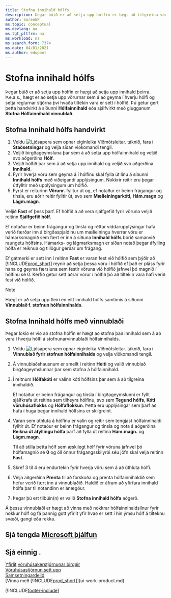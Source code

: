```yaml
---
title: Stofna innihald hólfs
description: Þegar búið er að setja upp hólfin er hægt að tilgreina vörurnar sem á að geyma í þeim og setja upp reglur sem stýra því hversu oft er fyllt á hólfin.
author: SorenGP
ms.topic: conceptual
ms.devlang: na
ms.tgt_pltfrm: na
ms.workload: na
ms.search.form: 7374
ms.date: 04/01/2021
ms.author: edupont
---
```

# Stofna innihald hólfs

Þegar búið er að setja upp hólfin er hægt að setja upp innihald þeirra. Þ.e.a.s., hægt er að setja upp vörurnar sem á að geyma í hverju hólfi og setja reglurnar stjórna því hvaða tiltekin vara er sett í hólfið. Þú getur gert þetta handvirkt á síðunni **Hólfainnihald** eða sjálfvirkt með glugganum **Stofna Hólfainnihald vinnublað**.

## Stofna Innihald hólfs handvirkt

1. Veldu ![Ljósapera sem opnar eiginleika Viðmótsleitar.](media/ui-search/search_small.png "Segðu mér hvað þú vilt gera") táknið, fara í **Staðsetningar** og velja síðan viðkomandi tengil.  
2. Veljið birgðageymsluna þar sem á að setja upp hólfainnihald og veljið svo aðgerðina **Hólf**.  
3. Veljið hólfið þar sem á að setja upp innihald og veljið svo aðgerðina **Innihald**.  
4. Fyrir hverja vöru sem geyma á í hólfinu skal fylla út línu á síðunni **Innihald hólfs** með viðeigandi upplýsingum. Nokkrir reitir eru þegar útfylltir með upplýsingum um hólfið.  
5. Fyrst er reiturinn **Vörunr.** fylltur út og, ef notaður er beinn frágangur og tínsla, eru aðrir reitir fylltir út, svo sem **Mælieiningarkóti**, **Hám.magn** og **Lágm.magn**.  

Veljið **Fast** ef þess þarf. Ef hólfið á að vera sjálfgefið fyrir vöruna veljið reitinn **Sjálfgefið hólf**.  

Ef notaður er beinn frágangur og tínsla og réttar víddarupplýsingar hafa verið færðar inn á birgðaspjaldinu um mælieiningu hverrar vöru er hámarksmagnið sem fært er inn á síðuna **Innihald hólfs** borið samanvið raungetu hólfsins. Hámarks- og lágmarksmagn er síðan notað þegar áfylling hólfa er reiknuð og tillögur gerðar um frágang.  

Ef gátmerki er sett inn í reitinn **Fast** er varan fest við hólfið sem þýðir að  [!INCLUDE[prod_short](includes/prod_short.md)] reynir að setja þessa vöru í hólfið ef það er pláss fyrir hana og geyma færsluna sem festir vöruna við hólfið jafnvel þó magnið í hólfinu sé 0. Kerfið getur sett aðrar vörur í hólfið þó að tiltekin vara hafi verið fest við hólfið.  

> [!NOTE]  
> Hægt er að setja upp fleiri en eitt innihald hólfs samtímis á síðunni **Vinnublað f. stofnun hólfainnihalds**.  

## Stofna Innihald hólfs með vinnublaði

Þegar lokið er við að stofna hólfin er hægt að stofna það innihald sem á að vera í hverju hólfi á stofnunarvinnublaði hólfainnihalds.

1. Veldu ![Ljósapera sem opnar eiginleika Viðmótsleitar.](media/ui-search/search_small.png "Segðu mér hvað þú vilt gera") táknið, fara í **Vinnublað fyrir stofnun hólfainnihalds** og velja viðkomandi tengil.  
2. Á vinnublaðshausnum er smellt í reitinn **Heiti** og valið vinnublað birgðageymslunnar þar sem stofna á hólfainnihald.  
3. Í reitnum **Hólfakóti** er valinn kóti hólfsins þar sem á að tilgreina innihaldið.  

    Ef notaður er beinn frágangur og tínsla í birgðageymslunni er fyllt sjálfkrafa út reitina sem tilheyra hólfinu, svo sem **Tegund hólfs**, **Kóti vöruhúsaflokks** og **Hólfaflokkun**. Þetta eru upplýsingar sem þarf að hafa í huga þegar innihald hólfsins er skilgreint.  
4. Varan sem úthluta á hólfinu er valin og reitir sem tengjast hólfainnihaldi fylltir út. Ef notaður er beinn frágangur og tínsla og nota á aðgerðina **Reikna út áfyllingu hólfa** þarf að fylla út reitina **Hám.magn.** og **Lágm.magn**.  

    Til að stilla þetta hólf sem æskilegt hólf fyrir vöruna jafnvel þó hólfamagnið sé **0** og öll önnur frágangsskilyrði séu jöfn skal velja reitinn **Fast**.  
5. Skref 3 til 4 eru endurtekin fyrir hverja vöru sem á að úthluta hólfi.  
6. Velja aðgerðina **Prenta** til að forskoða og prenta hólfainnihaldið sem hefur verið fært inn á vinnublaðið. Haldið er áfram að yfirfara innihald hólfa þar til notandinn er ánægður.  
7. Þegar þú ert tilbúin(n) er valið **Stofna innihald hólfa** aðgerð.  

Á þessu vinnublaði er hægt að vinna með nokkrar hólfainnihaldslínur fyrir nokkur hólf og fá þannig gott yfirlit yfir hvað er sett í hin ýmsu hólf á tilteknu svæði, gangi eða rekka.  

## Sjá tengda [Microsoft þjálfun](/training/modules/set-up-zones-bins/)

## Sjá einnig .

[Yfirlit](design-details-warehouse-management.md)
[vöruhúsakerstjórnunar birgðir](inventory-manage-inventory.md)  
[Vöruhúsastjórnun sett upp](warehouse-setup-warehouse.md)  
[Samsetningardeild](assembly-assemble-items.md)  
[Vinna með [!INCLUDE[prod_short](includes/prod_short.md)]](ui-work-product.md)


[!INCLUDE[footer-include](includes/footer-banner.md)]
